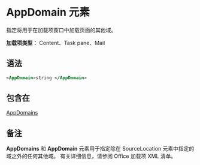 # <a name="appdomain-element"></a>AppDomain 元素

指定将用于在加载项窗口中加载页面的其他域。

**加载项类型：** Content、Task pane、Mail

## <a name="syntax"></a>语法

```XML
<AppDomain>string </AppDomain>
```

## <a name="contained-in"></a>包含在

[AppDomains](appdomains.md)

## <a name="remarks"></a>备注

**AppDomains** 和 **AppDomain** 元素用于指定除在 SourceLocation 元素中指定的域之外的任何其他域。 有关详细信息，请参阅 Office 加载项 XML 清单。

